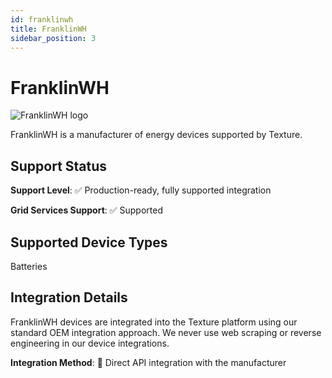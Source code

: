 ```yaml
---
id: franklinwh
title: FranklinWH
sidebar_position: 3
---
```


# FranklinWH

<div style={{ textAlign: 'center', margin: '20px 0' }}>
  <img 
    src="https://device.cms.texture.energy/logo/FranklinWH%20Vector%20Icon.svg" 
    alt="FranklinWH logo" 
    style={{ maxWidth: '200px', maxHeight: '150px' }}
  />
</div>

FranklinWH is a manufacturer of energy devices supported by Texture.



## Support Status

**Support Level**: ✅ Production-ready, fully supported integration

**Grid Services Support**: ✅ Supported

## Supported Device Types

Batteries

## Integration Details

FranklinWH devices are integrated into the Texture platform using our standard OEM integration approach. We never use web scraping or reverse engineering in our device integrations.

**Integration Method**: 🔌 Direct API integration with the manufacturer



